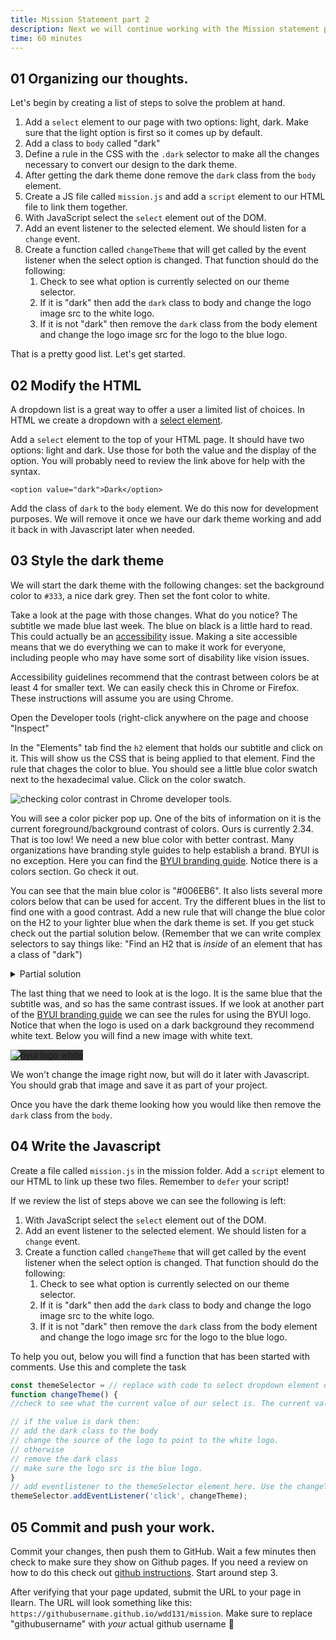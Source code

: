 ```yaml
---
title: Mission Statement part 2
description: Next we will continue working with the Mission statement page we created. We will add some Javascript to allow a user to	choose a light or dark theme for the page. We created the light theme	last week, we will also need to add the CSS for the dark theme now.
time: 60 minutes
---
```


## **01** Organizing our thoughts.

Let's begin by creating a list of steps to solve the problem at hand.

1. Add a `select` element to our page with two options: light, dark. Make sure that the light option is first so it comes up by default.
2. Add a class to `body` called "dark"
3. Define a rule in the CSS with the `.dark` selector to make all the changes necessary to convert our design to the dark theme.
4. After getting the dark theme done remove the `dark` class from the `body` element.
5. Create a JS file called `mission.js` and add a `script` element to our HTML file to link them together.
6. With JavaScript select the `select` element out of the DOM.
7. Add an event listener to the selected element. We should listen for a `change` event.
8. Create a function called `changeTheme` that will get called by the event listener when the select option is changed.
That function should do the following:
    1. Check to see what option is currently selected on our theme selector.
    2. If it is "dark" then add the `dark` class to body and change the logo image src to the white logo.
    3. If it is not "dark" then remove the `dark` class from the body element and change the logo image src for the logo to the blue logo.

That is a pretty good list. Let's get started.

## **02** Modify the HTML

A dropdown list is a great way to offer a user a limited list of
choices. In HTML we create a dropdown with a [select element](https://developer.mozilla.org/en-US/docs/Web/HTML/Element/select).

Add a `select` element to the top of your HTML page. It should have two options: light and dark. Use those for both the value and the display of the option. You will probably need to review the link above for help with the syntax.

```markup
<option value="dark">Dark</option>
```

Add the class of `dark` to the `body` element. We do this now for development purposes. We will remove it once we have our dark theme working and add it back in with Javascript later when needed.

## **03** Style the dark theme

We will start the dark theme with the following changes: set the background color to `#333`, a nice dark grey. Then set the font color to white.

Take a look at the page with those changes. What do you notice?
The subtitle we made blue last week. The blue on black is a little hard to read. This could actually be an [accessibility](https://developer.mozilla.org/en-US/docs/Web/Accessibility) issue. Making a site accessible means that we do everything we can to make it work for everyone, including people who may have some sort of disability like vision issues.

Accessibility guidelines recommend that the contrast between colors be at least 4 for smaller text. We can easily check this in Chrome or Firefox. These instructions will assume you are using Chrome.

Open the Developer tools (right-click anywhere on the page and choose "Inspect"

In the "Elements" tab find the `h2` element that holds our subtitle and click on it. This will show us the CSS that is being applied to that element. Find the rule that chages the color to blue. You should see a little blue color swatch next to the hexadecimal value. Click on the color swatch.

![checking color contrast in Chrome developer tools.](/assets/images/chrome-check-color-contrast.png)

You will see a color picker pop up. One of the bits of information on it is the current foreground/background contrast of colors. Ours is currently 2.34. That is too low! We need a new blue color with better contrast. Many organizations have branding style guides to help establish a brand. BYUI is no exception. Here you can find the [BYUI branding guide](https://www.byui.edu/branding/logos). Notice there is a colors section. Go check it out.

You can see that the main blue color is "#006EB6". It also lists several more colors below that can be used for accent. Try the different blues in the list to find one with a good contrast. Add a new rule that will change the blue color on the H2 to your lighter blue when the dark theme is set. If you get stuck check out the partial solution below. (Remember that we can write complex selectors to say things like: "Find an H2 that is *inside* of an element that has a class of "dark")

<details>
<summary>Partial solution</summary>

```css
.dark h2 {
color: somecolor;
}
```

</details>

The last thing that we need to look at is the logo. It is the same blue that the subtitle was, and so has the same contrast issues. If we look at another part of the [BYUI branding guide](https://www.byui.edu/branding/logos) we can see the rules for using the BYUI logo. Notice that when the logo is used on a dark background they recommend white text. Below you will find a new image with white text.

<img
src="/assets/images/byui-logo_white.png"
alt="byui logo white"
style="background-color: #333"
/>

We won't change the image right now, but will do it later with Javascript. You should grab that image and save it as part of your project.

Once you have the dark theme looking how you would like then remove the `dark` class from the `body`.

## **04** Write the Javascript

Create a file called `mission.js` in the mission folder. Add a `script` element to our HTML to link up these two files. Remember to `defer` your script!

If we review the list of steps above we can see the following is left:

1. With JavaScript select the `select` element out of the DOM.
2. Add an event listener to the selected element. We should listen for a `change` event.
3. Create a function called `changeTheme` that will get called by the event listener when the select option is changed. That function should do the following:
    1. Check to see what option is currently selected on our theme selector.
    2. If it is "dark" then add the `dark` class to body and change the logo image src to the white logo.
    3. If it is not "dark" then remove the `dark` class from the body element and change the logo image src for the logo to the blue logo.

To help you out, below you will find a function that has been started with comments. Use this and complete the task

```javascript
const themeSelector = // replace with code to select dropdown element out of the HTML
function changeTheme() {
//check to see what the current value of our select is. The current value is conveniently found in themeSelector.value!

// if the value is dark then:
// add the dark class to the body
// change the source of the logo to point to the white logo.
// otherwise
// remove the dark class
// make sure the logo src is the blue logo.
}
// add eventlistener to the themeSelector element here. Use the changeTheme function as the event handler function.
themeSelector.addEventListener('click', changeTheme);
```

## **05** Commit and push your work.

Commit your changes, then push them to GitHub. Wait a few minutes then check to make sure they show on Github pages. If you need a review on how to do this check out [github instructions](https://byui-cit.github.io/learning-modules/modules/general/hosting-git-gihub/ponder2/). Start around step 3.

After verifying that your page updated, submit the URL to your page in Ilearn. The URL will look something like this: `https://githubusername.github.io/wdd131/mission`. Make sure to replace "githubusername" with *your* actual github username 🙂

